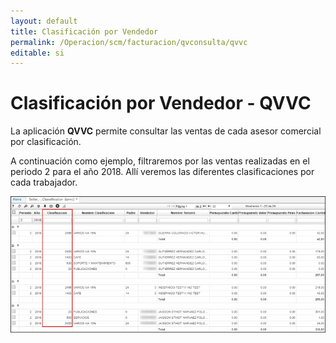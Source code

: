 ```yaml
---
layout: default
title: Clasificación por Vendedor
permalink: /Operacion/scm/facturacion/qvconsulta/qvvc
editable: si
---
```


# Clasificación por Vendedor - QVVC

La aplicación **QVVC** permite consultar las ventas de cada asesor comercial por clasificación.  

A continuación como ejemplo, filtraremos por las ventas realizadas en el periodo 2 para el año 2018. Allí veremos las diferentes clasificaciones por cada trabajador.  

![](qvvc.png)

